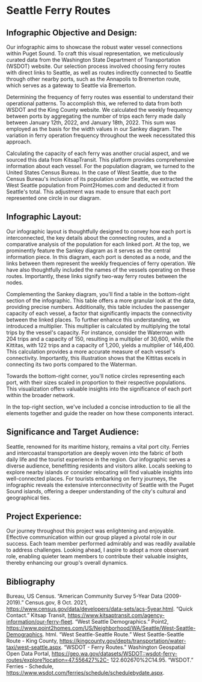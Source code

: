# Seattle Ferry Routes

## Infographic Objective and Design:

Our infographic aims to showcase the robust water vessel connections within Puget Sound. To craft this visual representation, we meticulously curated data from the Washington State Department of Transportation (WSDOT) website. Our selection process involved choosing ferry routes with direct links to Seattle, as well as routes indirectly connected to Seattle through other nearby ports, such as the Annapolis to Bremerton route, which serves as a gateway to Seattle via Bremerton.

Determining the frequency of ferry routes was essential to understand their operational patterns. To accomplish this, we referred to data from both WSDOT and the King County website. We calculated the weekly frequency between ports by aggregating the number of trips each ferry made daily between January 12th, 2022, and January 18th, 2022. This sum was employed as the basis for the width values in our Sankey diagram. The variation in ferry operation frequency throughout the week necessitated this approach.

Calculating the capacity of each ferry was another crucial aspect, and we sourced this data from KitsapTransit. This platform provides comprehensive information about each vessel. For the population diagram, we turned to the United States Census Bureau. In the case of West Seattle, due to the Census Bureau's inclusion of its population under Seattle, we extracted the West Seattle population from Point2Homes.com and deducted it from Seattle's total. This adjustment was made to ensure that each port represented one circle in our diagram.

## Infographic Layout:

Our infographic layout is thoughtfully designed to convey how each port is interconnected, the key details about the connecting routes, and a comparative analysis of the population for each linked port. At the top, we prominently feature the Sankey diagram as it serves as the central information piece. In this diagram, each port is denoted as a node, and the links between them represent the weekly frequencies of ferry operation. We have also thoughtfully included the names of the vessels operating on these routes. Importantly, these links signify two-way ferry routes between the nodes.

Complementing the Sankey diagram, you'll find a table in the bottom-right section of the infographic. This table offers a more granular look at the data, providing precise numbers. Additionally, this table includes the passenger capacity of each vessel, a factor that significantly impacts the connectivity between the linked places. To further enhance this understanding, we introduced a multiplier. This multiplier is calculated by multiplying the total trips by the vessel's capacity. For instance, consider the Waterman with 204 trips and a capacity of 150, resulting in a multiplier of 30,600, while the Kittitas, with 122 trips and a capacity of 1,200, yields a multiplier of 146,400. This calculation provides a more accurate measure of each vessel's connectivity. Importantly, this illustration shows that the Kittitas excels in connecting its two ports compared to the Waterman.

Towards the bottom-right corner, you'll notice circles representing each port, with their sizes scaled in proportion to their respective populations. This visualization offers valuable insights into the significance of each port within the broader network.

In the top-right section, we've included a concise introduction to tie all the elements together and guide the reader on how these components interact.

## Significance and Target Audience:

Seattle, renowned for its maritime history, remains a vital port city. Ferries and intercoastal transportation are deeply woven into the fabric of both daily life and the tourist experience in the region. Our infographic serves a diverse audience, benefitting residents and visitors alike. Locals seeking to explore nearby islands or consider relocating will find valuable insights into well-connected places. For tourists embarking on ferry journeys, the infographic reveals the extensive interconnectivity of Seattle with the Puget Sound islands, offering a deeper understanding of the city's cultural and geographical ties.

## Project Experience:

Our journey throughout this project was enlightening and enjoyable. Effective communication within our group played a pivotal role in our success. Each team member performed admirably and was readily available to address challenges. Looking ahead, I aspire to adopt a more observant role, enabling quieter team members to contribute their valuable insights, thereby enhancing our group's overall dynamics.

## Bibliography

Bureau, US Census. “American Community Survey 5-Year Data (2009-2019).” Census.gov, 8 Oct. 2021, https://www.census.gov/data/developers/data-sets/acs-5year.html.
“Quick Contact.” Kitsap Transit, https://www.kitsaptransit.com/agency-information/our-ferry-fleet.
“West Seattle Demographics.” Point2, https://www.point2homes.com/US/Neighborhood/WA/Seattle/West-Seattle-Demographics. html.
“West Seattle-Seattle Route.” West Seattle-Seattle Route - King County, https://kingcounty.gov/depts/transportation/water-taxi/west-seattle.aspx.
“WSDOT - Ferry Routes.” Washington Geospatial Open Data Portal, https://geo.wa.gov/datasets/WSDOT::wsdot-ferry-routes/explore?location=47.556427%2C- 122.602670%2C14.95.
“WSDOT.” Ferries - Schedule, https://www.wsdot.com/ferries/schedule/schedulebydate.aspx.